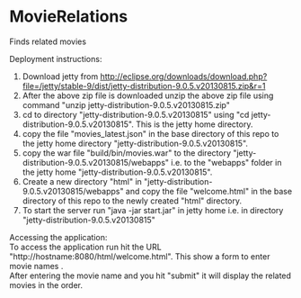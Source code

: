 MovieRelations
==============

Finds related movies

Deployment instructions:

1) Download jetty from http://eclipse.org/downloads/download.php?file=/jetty/stable-9/dist/jetty-distribution-9.0.5.v20130815.zip&r=1  
2) After the above zip file is downloaded unzip the above zip file using command "unzip jetty-distribution-9.0.5.v20130815.zip"  
3) cd to directory "jetty-distribution-9.0.5.v20130815" using "cd jetty-distribution-9.0.5.v20130815". This is the jetty home directory.  
4) copy the file "movies_latest.json" in the base directory of this repo to the jetty home directory "jetty-distribution-9.0.5.v20130815".  
5) copy the war file "build/bin/movies.war" to the directory "jetty-distribution-9.0.5.v20130815/webapps" i.e. to the "webapps" folder in the jetty home "jetty-distribution-9.0.5.v20130815".  
6) Create a new directory "html" in "jetty-distribution-9.0.5.v20130815/webapps" and copy the file "welcome.html" in the base directory of this repo to the newly created "html" directory.  
7) To start the server run "java -jar start.jar" in jetty home i.e. in directory "jetty-distribution-9.0.5.v20130815"  



Accessing the application:  
To access the application run hit the URL "http://hostname:8080/html/welcome.html". This show a form to enter movie names .  
After entering the movie name and you hit "submit" it will display the related movies in the order.  
